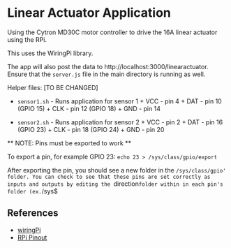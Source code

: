 # Linear Actuator Application

Using the Cytron MD30C motor controller to drive the 16A linear actuator using the RPi.

This uses the WiringPi library.

The app will also post the data to http://localhost:3000/linearactuator. Ensure that the `server.js` file in the main directory is running as well.

Helper files: [TO BE CHANGED]

+ `sensor1.sh` - Runs application for sensor 1
        + VCC - pin 4
        + DAT - pin 10 (GPIO 15)
        + CLK - pin 12 (GPIO 18)
        + GND - pin 14

+ `sensor2.sh` - Runs application for sensor 2
        + VCC - pin 2
        + DAT - pin 16 (GPIO 23)
        + CLK - pin 18 (GPIO 24)
        + GND - pin 20

** NOTE: Pins must be exported to work **

To export a pin, for example GPIO 23:
`echo 23 > /sys/class/gpio/export`

After exporting the pin, you should see a new folder in the `/sys/class/gpio' folder. You can check to see that these pins are set correctly as inputs and outputs by editing the `direction` folder within in each pin's folder (ex. `/sys$

## References

+ [wiringPi](http://andyseasysite.com/?page_id=145)
+ [RPi Pinout](https://pinout.xyz/)

